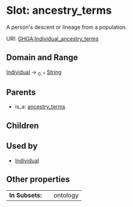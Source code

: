 
# Slot: ancestry_terms


A person's descent or lineage from a population.

URI: [GHGA:Individual_ancestry_terms](https://w3id.org/GHGA/Individual_ancestry_terms)


## Domain and Range

[Individual](Individual.md) &#8594;  <sub>0..\*</sub> [String](types/String.md)

## Parents

 *  is_a: [ancestry_terms](ancestry_terms.md)

## Children


## Used by

 * [Individual](Individual.md)

## Other properties

|  |  |  |
| --- | --- | --- |
| **In Subsets:** | | ontology |

